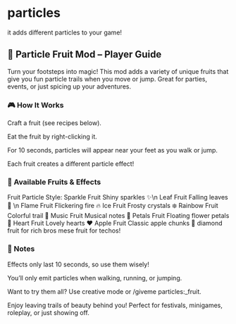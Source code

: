 # particles
it adds different particles to your game!

## 🍉 Particle Fruit Mod – Player Guide

Turn your footsteps into magic!
This mod adds a variety of unique fruits that give you fun particle trails when you move or jump. Great for parties, events, or just spicing up your adventures.

### 🎮 How It Works
Craft a fruit (see recipes below).

Eat the fruit by right-clicking it.

For 10 seconds, particles will appear near your feet as you walk or jump.

Each fruit creates a different particle effect!

### 🍓 Available Fruits & Effects
Fruit	Particle Style:
Sparkle Fruit	Shiny sparkles ✨\n
Leaf Fruit	Falling leaves 🍃 \n
Flame Fruit	Flickering fire 🔥 
Ice Fruit	Frosty crystals ❄️
Rainbow Fruit	Colorful trail 🌈
Music Fruit	Musical notes 🎵
Petals Fruit	Floating flower petals 🌸
Heart Fruit	Lovely hearts ❤️
Apple Fruit	Classic apple chunks 🍎
diamond fruit for rich bros 
mese fruit for techos!


### 📌 Notes
Effects only last 10 seconds, so use them wisely!

You’ll only emit particles when walking, running, or jumping.

Want to try them all? Use creative mode or /giveme particles:<type>_fruit.

Enjoy leaving trails of beauty behind you!
Perfect for festivals, minigames, roleplay, or just showing off.

